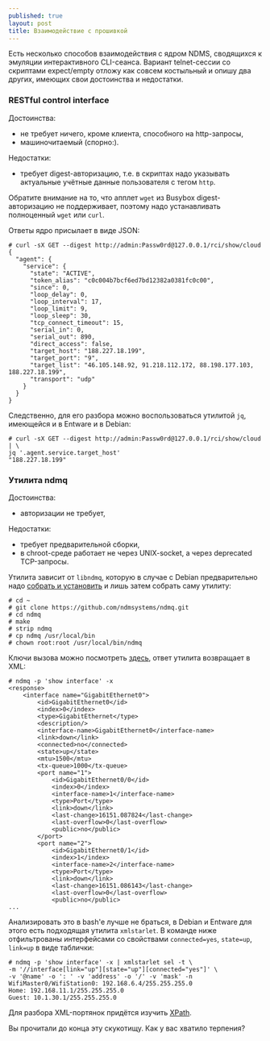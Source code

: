 ```yaml
---
published: true
layout: post
title: Взаимодействие с прошивкой
---
```


<p class="message">
Есть несколько способов взаимодействия с ядром NDMS, сводящихся к эмуляции интерактивного CLI-сеанса. Вариант telnet-сессии со скриптами expect/empty отложу как совсем костыльный и опишу два других, имеющих свои достоинства и недостатки. 
</p>

### RESTful control interface

Достоинства:

* не требует ничего, кроме клиента, способного на http-запросы,
* машиночитаемый (спорно:).

Недостатки:

* требует digest-авторизацию, т.е. в скриптах надо указывать актуальные учётные данные пользователя с тегом `http`.

Обратите внимание на то, что апплет `wget` из Busybox digest-авторизацию не поддерживает, поэтому надо устанавливать полноценный `wget` или `curl`.

Ответы ядро присылает в виде JSON:
```
# curl -sX GET --digest http://admin:Passw0rd@127.0.0.1/rci/show/cloud
{
  "agent": {
    "service": {
      "state": "ACTIVE",
      "token_alias": "c0c004b7bcf6ed7bd12382a0381fc0c00",
      "since": 0,
      "loop_delay": 0,
      "loop_interval": 17,
      "loop_limit": 9,
      "loop_sleep": 30,
      "tcp_connect_timeout": 15,
      "serial_in": 0,
      "serial_out": 890,
      "direct_access": false,
      "target_host": "188.227.18.199",
      "target_port": "9",
      "target_list": "46.105.148.92, 91.218.112.172, 88.198.177.103, 188.227.18.199",
      "transport": "udp"
    }
  }
}
```
Следственно, для его разбора можно воспользоваться утилитой `jq`, имеющейся и в Entware и в Debian:
```
# curl -sX GET --digest http://admin:Passw0rd@127.0.0.1/rci/show/cloud | \
jq '.agent.service.target_host'
"188.227.18.199"
```

### Утилита ndmq

Достоинства:

* авторизации не требует,

Недостатки:

* требует предварительной сборки,
* в chroot-среде работает не через UNIX-socket, а через deprecated TCP-запросы.

Утилита зависит от `libndmq`, которую в случае с Debian предварительно надо [собрать и установить](/2017/06/23/pam_ndm-auth/#%D1%81%D0%B1%D0%BE%D1%80%D0%BA%D0%B0-pam_ndm) и лишь затем собрать саму утилиту:

```
# cd ~
# git clone https://github.com/ndmsystems/ndmq.git
# cd ndmq
# make 
# strip ndmq
# cp ndmq /usr/local/bin
# chown root:root /usr/local/bin/ndmq
```
Ключи вызова можно посмотреть [здесь](https://github.com/ndmsystems/ndmq#synopsis), ответ утилита возвращает в XML:
```
# ndmq -p 'show interface' -x 
<response>
    <interface name="GigabitEthernet0">
        <id>GigabitEthernet0</id>
        <index>0</index>
        <type>GigabitEthernet</type>
        <description/>
        <interface-name>GigabitEthernet0</interface-name>
        <link>down</link>
        <connected>no</connected>
        <state>up</state>
        <mtu>1500</mtu>
        <tx-queue>1000</tx-queue>
        <port name="1">
            <id>GigabitEthernet0/0</id>
            <index>0</index>
            <interface-name>1</interface-name>
            <type>Port</type>
            <link>down</link>
            <last-change>16151.087824</last-change>
            <last-overflow>0</last-overflow>
            <public>no</public>
        </port>
        <port name="2">
            <id>GigabitEthernet0/1</id>
            <index>1</index>
            <interface-name>2</interface-name>
            <type>Port</type>
            <link>down</link>
            <last-change>16151.086143</last-change>
            <last-overflow>0</last-overflow>
            <public>no</public>
...
```
Анализировать это в bash'e лучше не браться, в Debian и Entware для этого есть подходящая утилита `xmlstarlet`. В команде ниже отфильтрованы интерфейсами со свойствами `connected=yes`, `state=up`, `link=up` в виде таблички:
```
# ndmq -p 'show interface' -x | xmlstarlet sel -t \
-m '//interface[link="up"][state="up"][connected="yes"]' \
-v '@name' -o ': ' -v 'address' -o '/' -v 'mask' -n
WifiMaster0/WifiStation0: 192.168.6.4/255.255.255.0
Home: 192.168.11.1/255.255.255.0
Guest: 10.1.30.1/255.255.255.0
```
Для разбора XML-портянок придётся изучить [XPath](https://ru.wikipedia.org/wiki/XPath).

Вы прочитали до конца эту скукотищу. Как у вас хватило терпения?
